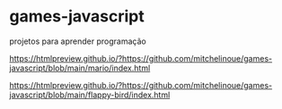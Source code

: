 # games-javascript
projetos para aprender programação

https://htmlpreview.github.io/?https://github.com/mitchelinoue/games-javascript/blob/main/mario/index.html



https://htmlpreview.github.io/?https://github.com/mitchelinoue/games-javascript/blob/main/flappy-bird/index.html
